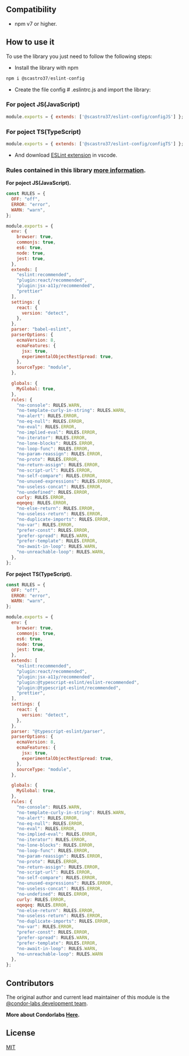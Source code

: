 ## Compatibility

- npm v7 or higher.

## How to use it
To use the library you just need to follow the following steps:

- Install the library with npm
```js
npm i @scastro37/eslint-config
```
- Create the file config # .eslintrc.js and import the library:
### For poject JS(JavaScript)
```js
module.exports = { extends: ['@scastro37/eslint-config/configJS'] };
```
### For poject TS(TypeScript)
```js
module.exports = { extends: ['@scastro37/eslint-config/configTS'] };
```
- And download [ESLint extension](https://marketplace.visualstudio.com/items?itemName=dbaeumer.vscode-eslint) in vscode.

### Rules contained in this library [more information](https://eslint.org/docs/2.0.0/rules/).
**For poject JS(JavaScript).**
```js
const RULES = {
  OFF: "off",
  ERROR: "error",
  WARN: "warn",
};

module.exports = {
  env: {
    browser: true,
    commonjs: true,
    es6: true,
    node: true,
    jest: true,
  },
  extends: [
    "eslint:recommended",
    "plugin:react/recommended",
    "plugin:jsx-a11y/recommended",
    "prettier"
  ],
  settings: {
    react: {
      version: "detect",
    },
  },
  parser: "babel-eslint",
  parserOptions: {
    ecmaVersion: 8,
    ecmaFeatures: {
      jsx: true,
      experimentalObjectRestSpread: true,
    },
    sourceType: "module",
  },

  globals: {
    MyGlobal: true,
  },
  rules: {
    "no-console": RULES.WARN,
    "no-template-curly-in-string": RULES.WARN,
    "no-alert": RULES.ERROR,
    "no-eq-null": RULES.ERROR,
    "no-eval": RULES.ERROR,
    "no-implied-eval": RULES.ERROR,
    "no-iterator": RULES.ERROR,
    "no-lone-blocks": RULES.ERROR,
    "no-loop-func": RULES.ERROR,
    "no-param-reassign": RULES.ERROR,
    "no-proto": RULES.ERROR,
    "no-return-assign": RULES.ERROR,
    "no-script-url": RULES.ERROR,
    "no-self-compare": RULES.ERROR,
    "no-unused-expressions": RULES.ERROR,
    "no-useless-concat": RULES.ERROR,
    "no-undefined": RULES.ERROR,
    curly: RULES.ERROR,
    eqeqeq: RULES.ERROR,
    "no-else-return": RULES.ERROR,
    "no-useless-return": RULES.ERROR,
    "no-duplicate-imports": RULES.ERROR,
    "no-var": RULES.ERROR,
    "prefer-const": RULES.ERROR,
    "prefer-spread": RULES.WARN,
    "prefer-template": RULES.ERROR,
    "no-await-in-loop": RULES.WARN,
    "no-unreachable-loop": RULES.WARN,
  },
};
```
**For poject TS(TypeScript).**
```js
const RULES = {
  OFF: "off",
  ERROR: "error",
  WARN: "warn",
};

module.exports = {
  env: {
    browser: true,
    commonjs: true,
    es6: true,
    node: true,
    jest: true,
  },
  extends: [
    "eslint:recommended",
    "plugin:react/recommended",
    "plugin:jsx-a11y/recommended",
    "plugin:@typescript-eslint/eslint-recommended",
    "plugin:@typescript-eslint/recommended",
    "prettier",
  ],
  settings: {
    react: {
      version: "detect",
    },
  },
  parser: "@typescript-eslint/parser",
  parserOptions: {
    ecmaVersion: 8,
    ecmaFeatures: {
      jsx: true,
      experimentalObjectRestSpread: true,
    },
    sourceType: "module",
  },

  globals: {
    MyGlobal: true,
  },
  rules: {
    "no-console": RULES.WARN,
    "no-template-curly-in-string": RULES.WARN,
    "no-alert": RULES.ERROR,
    "no-eq-null": RULES.ERROR,
    "no-eval": RULES.ERROR,
    "no-implied-eval": RULES.ERROR,
    "no-iterator": RULES.ERROR,
    "no-lone-blocks": RULES.ERROR,
    "no-loop-func": RULES.ERROR,
    "no-param-reassign": RULES.ERROR,
    "no-proto": RULES.ERROR,
    "no-return-assign": RULES.ERROR,
    "no-script-url": RULES.ERROR,
    "no-self-compare": RULES.ERROR,
    "no-unused-expressions": RULES.ERROR,
    "no-useless-concat": RULES.ERROR,
    "no-undefined": RULES.ERROR,
    curly: RULES.ERROR,
    eqeqeq: RULES.ERROR,
    "no-else-return": RULES.ERROR,
    "no-useless-return": RULES.ERROR,
    "no-duplicate-imports": RULES.ERROR,
    "no-var": RULES.ERROR,
    "prefer-const": RULES.ERROR,
    "prefer-spread": RULES.WARN,
    "prefer-template": RULES.ERROR,
    "no-await-in-loop": RULES.WARN,
    "no-unreachable-loop": RULES.WARN
  },
};
```
## Contributors

The original author and current lead maintainer of this module is the [@condor-labs development team](https://condorlabs.io/team).

**More about Condorlabs [Here](https://condorlabs.io/about).**

## License

[MIT](LICENSE)
